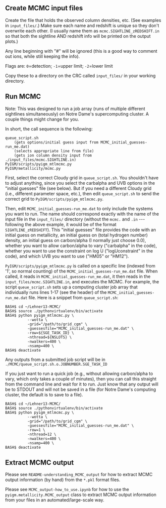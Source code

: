 ## Create MCMC input files

Create the file that holds the observed column densities, etc. (See examples in `input_files/`.) Make sure each name and redshift is unique so they don't overwrite each other. (I usually name them as `mcmc.SIGHTLINE_zREDSHIFT.in` so that both the sightline AND redshift info will be printed on the output plots.)

Any line beginning with "#" will be ignored (this is a good way to comment out ions, while still keeping the info).

Flags are: `0`=detection; `-1`=upper limit; `-2`=lower limit

Copy these to a directory on the CRC called `input_files/` in your working directory.



## Run MCMC

Note: This was designed to run a job array (runs of multiple different sightlines simultaneously) on Notre Dame's supercomputing cluster. A couple things might change for you.

In short, the call sequence is the following:

    queue_script.sh
        (gets options/initial guess input from MCMC_initial_guesses-run_me.dat)
        (selects appropriate line from file)
        (gets ion column density input from ./input_files/mcmc.SIGHTLINE.in)
    PyIGM/scripts/pyigm_mtlmcmc.py
    PyIGM/metallicity/mcmc.py


First, select the correct Cloudy grid in `queue_script.sh`. You shouldn't have to adjust anything, since you select the carbalpha and UVB options in the "initial guesses" file (see below). But if you need a different Cloudy grid (i.e., different parameter space, etc.), then edit `queue_script.sh` to send the correct grid to `PyIGM/scripts/pyigm_mtlmcmc.py`.

Then, edit `MCMC_initial_guesses-run_me.dat` to only include the systems you want to run. The name should correspond exactly with the name of the input file in the `input_files/` directory (without the `mcmc.` and `.in` --- following the above example, it would be of the format `SIGHTLINE_zREDSHIFT`). This "initial guesses" file provides the code with an initial guess on metallicity, an initial guess on (total hydrogen number) density, an initial guess on carbon/alpha (I normally just choose 0.0), whether you want to allow carbon/alpha to vary ("carbalpha" in the code), whether you want to use the constraint on log U ("logUconstraint" in the code), and which UVB you want to use ("HM05" or "HM12").

`PyIGM/scripts/pyigm_mtlmcmc.py` is called on a specific line (indexed from '1', so normal counting) of the `MCMC_initial_guesses-run_me.dat` file. When called, it reads in `MCMC_initial_guesses-run_me.dat`, it then reads in the `input_files/mcmc.SIGHTLINE.in`, and executes the MCMC. For example, the script `queue_script.sh` sets up a computing cluster job array that individually runs lines 1-17 (see the header) of the `MCMC_initial_guesses-run_me.dat` file. Here is a snippet from `queue_script.sh`:

    BASH$ cd ~/Lehner13-MCMC/
    BASH$ source ./pythonvirtualenv/bin/activate
    BASH$ python pyigm_mtlmcmc.py \
              --wotta \
              -grid="/path/to/grid_cgm" \
              -guessesfile="MCMC_initial_guesses-run_me.dat" \
              -row=${SGE_TASK_ID} \
              -nthread=${NSLOTS} \
              -nwalkers=400 \
              -nsamp=400 \
    BASH$ deactivate

Any outputs from a submitted job script will be in `./MCMC/queue_script.sh.o.JOBNUMBER.SGE_TASK_ID`

If you just want to run a quick job (e.g., without allowing carbon/alpha to vary, which only takes a couple of minutes), then you can call this straight from the command line and wait for it to run. Just know that any output will be to STDOUT and will not be saved in a file (for Notre Dame's computing cluster, the default is to save to a file).

    BASH$ cd ~/Lehner13-MCMC/
    BASH$ source ./pythonvirtualenv/bin/activate
    BASH$ python pyigm_mtlmcmc.py \
              --wotta \
              -grid="/path/to/grid_cgm" \
              -guessesfile="MCMC_initial_guesses-run_me.dat" \
              -row=1 \
              -nthread=12 \
              -nwalkers=400 \
              -nsamp=400 \
    BASH$ deactivate



## Extract MCMC output

Please see `README-understanding_MCMC_output` for how to extract MCMC output information (by hand) from the `*.pkl` format files.

Please see `MCMC_output-how_to_use.ipynb` for how to use the `pyigm.metallicity.MCMC_output` class to extract MCMC output information from your files in an automated/large-scale way.



